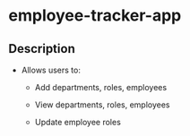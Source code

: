 # employee-tracker-app

## Description

* Allows users to:

  * Add departments, roles, employees

  * View departments, roles, employees

  * Update employee roles